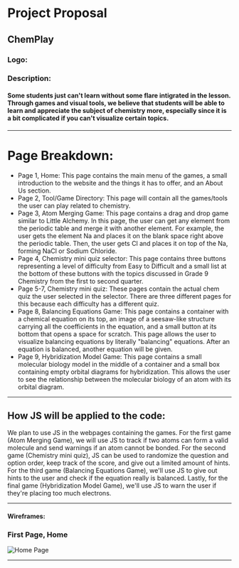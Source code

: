 # Project Proposal 
## ChemPlay



### Logo:


### Description:
#### Some students just can't learn without some flare intigrated in the lesson. Through games and visual tools, we believe that students will be able to learn and appreciate the subject of chemistry more, especially since it is a bit complicated if you can't visualize certain topics.  

******
# Page Breakdown:
- Page 1, Home: This page contains the main menu of the games, a small introduction to the website and the things it has to offer, and an About Us section.
- Page 2, Tool/Game Directory: This page will contain all the games/tools the user can play related to chemistry. 
- Page 3, Atom Merging Game: This page contains a drag and drop game similar to Little Alchemy. In this page, the user can get any element from the periodic table and merge it with another element. For example, the user gets the element Na and places it on the blank space right above the periodic table. Then, the user gets Cl and places it on top of the Na, forming NaCl or Sodium Chloride.
- Page 4, Chemistry mini quiz selector: This page contains three buttons representing a level of difficulty from Easy to Difficult and a small list at the bottom of these buttons with the topics discussed in Grade 9 Chemistry from the first to second quarter. 
- Page 5-7, Chemistry mini quiz: These pages contain the actual chem quiz the user selected in the selector. There are three different pages for this because each difficulty has a different quiz.
- Page 8, Balancing Equations Game: This page contains a container with a chemical equation on its top, an image of a seesaw-like structure carrying all the coefficients in the equation, and a small button at its bottom that opens a space for scratch. This page allows the user to visualize balancing equations by literally "balancing" equations. After an equation is balanced, another equation will be given.
- Page 9, Hybridization Model Game: This page contains a small molecular biology model in the middle of a container and a small box containing empty orbital diagrams for hybridization. This allows the user to see the relationship between the molecular biology of an atom with its orbital diagram. 



******

## How JS will be applied to the code: 
We plan to use JS in the webpages containing the games. For the first game (Atom Merging Game), we will use JS to track if two atoms can form a valid molecule and send warnings if an atom cannot be bonded. For the second game (Chemistry mini quiz), JS can be used to randomize the question and option order, keep track of the score, and give out a limited amount of hints. For the third game (Balancing Equations Game), we'll use JS to give out hints to the user and check if the equation really is balanced. Lastly, for the final game (Hybridization Model Game), we'll use JS to warn the user if they're placing too much electrons.



******
#### Wireframes:

### First Page, Home
![Home Page]()





******
